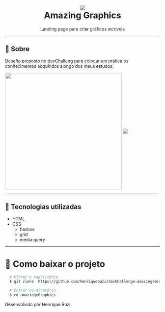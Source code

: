 <h1 align="center">
<img src="https://trello-attachments.s3.amazonaws.com/590fa896d2d25e50583de620/874x512/2bc76fc9373587c9d5ca571d19530719/4435_1.png"><br>
Amazing Graphics
</h1>
<p align="center">
  Landing page para criar gráficos incríveis
</p>


---

## 📝 Sobre

Desafio proposto no [devChalleng](https://www.devchallenge.com.br/challenges/5ed47992adee277fae224a0b/details) para colocar em prática os conhecimentos adquiridos alongo dos meus estudos.


<img align="center" src="https://camo.githubusercontent.com/bc20095b91ab30bc8042f431efb9797cb3d9881eee7754ecb3610a3c84101fc3/68747470733a2f2f7472656c6c6f2d6174746163686d656e74732e73332e616d617a6f6e6177732e636f6d2f3539306661376635613861623031356430636638383035322f3539306661383936643264323565353035383364653632302f63623832613730363966363938626465336261666234656132303331363935312f6d6f636b757065725f2831295f2831292e706e67" width="380" height="380">

<img align="center" src="https://camo.githubusercontent.com/d6f592a1daec2321aa524f48eb8460dafc249f2b3a64283d3b4d65c34b9b0d8f/68747470733a2f2f7472656c6c6f2d6174746163686d656e74732e73332e616d617a6f6e6177732e636f6d2f3539306661376635613861623031356430636638383035322f3539306661383936643264323565353035383364653632302f32353566316430346261663032663765383138633665346563333664646464662f6465736b746f702e706e67">

---

## 🚀 Tecnologias utilizadas

- HTML
- CSS
  - flexbox
  - grid
  - media query

---

# 📂 Como baixar o projeto

```bash
  # Clonar o repositório
  $ git clone  https://github.com/henriquebazi/devChallenge-amazingeGraphics

  # Entrar no diretório
  $ cd amazingeGraphics
```

Desenvolvido por Henrique Bazi.
